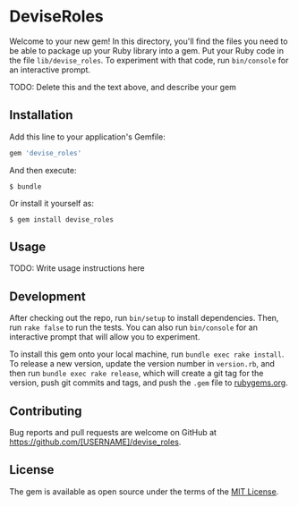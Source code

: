 # DeviseRoles

Welcome to your new gem! In this directory, you'll find the files you need to be able to package up your Ruby library into a gem. Put your Ruby code in the file `lib/devise_roles`. To experiment with that code, run `bin/console` for an interactive prompt.

TODO: Delete this and the text above, and describe your gem

## Installation

Add this line to your application's Gemfile:

```ruby
gem 'devise_roles'
```

And then execute:

    $ bundle

Or install it yourself as:

    $ gem install devise_roles

## Usage

TODO: Write usage instructions here

## Development

After checking out the repo, run `bin/setup` to install dependencies. Then, run `rake false` to run the tests. You can also run `bin/console` for an interactive prompt that will allow you to experiment.

To install this gem onto your local machine, run `bundle exec rake install`. To release a new version, update the version number in `version.rb`, and then run `bundle exec rake release`, which will create a git tag for the version, push git commits and tags, and push the `.gem` file to [rubygems.org](https://rubygems.org).

## Contributing

Bug reports and pull requests are welcome on GitHub at https://github.com/[USERNAME]/devise_roles.


## License

The gem is available as open source under the terms of the [MIT License](http://opensource.org/licenses/MIT).

